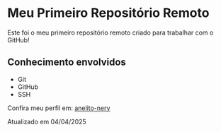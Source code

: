 # Meu Primeiro Repositório Remoto

Este foi o meu primeiro repositório remoto criado para trabalhar com o GitHub!

## Conhecimento envolvidos
- Git
- GitHub
- SSH

Confira meu perfil em: [anelito-nery](https://github.com/anelito-nery)

Atualizado em 04/04/2025